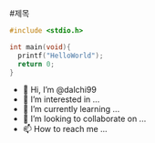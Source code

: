 #제목

```c
#include <stdio.h>

int main(void){
  printf("HelloWorld");
  return 0;
}
```

- 👋 Hi, I’m @dalchi99
- 👀 I’m interested in ...
- 🌱 I’m currently learning ...
- 💞️ I’m looking to collaborate on ...
- 📫 How to reach me ...

<!---
dalchi99/dalchi99 is a ✨ special ✨ repository because its `README.md` (this file) appears on your GitHub profile.
You can click the Preview link to take a look at your changes.
--->
